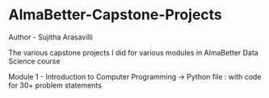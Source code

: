 # AlmaBetter-Capstone-Projects
Author - Sujitha Arasavilli

The various capstone projects I did for various modules in AlmaBetter Data Science course

Module 1 - Introduction to Computer Programming
    -> Python file : with code for 30+ problem statements
